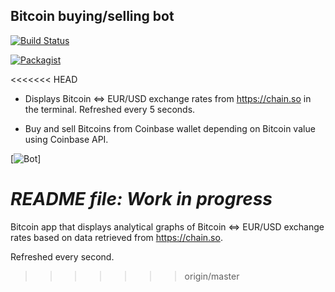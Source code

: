 ## Bitcoin buying/selling bot


[![Build Status](https://travis-ci.org/SamThomas/BlockchainApp.svg?branch=master)](https://travis-ci.org/SamThomas/BlockchainApp)

[![Packagist](https://img.shields.io/packagist/l/doctrine/orm.svg?maxAge=2592000?style=plastic)]()

<<<<<<< HEAD
- Displays Bitcoin <=> EUR/USD exchange rates from https://chain.so in the terminal.
Refreshed every 5 seconds.

- Buy and sell Bitcoins from Coinbase wallet depending on Bitcoin value using Coinbase API.

[![Bot](https://toolbox.brightspotcdn.com/61/37/0e2d13a540da9240b6e50fada7f9/bitcoin-robots.png)]

_README file: Work in progress_
=======
Bitcoin app that displays analytical graphs of Bitcoin <=> EUR/USD exchange rates based on data retrieved from https://chain.so.

Refreshed every second.
>>>>>>> origin/master
